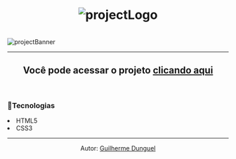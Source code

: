 <h1 align='center'>
 <img src='https://i.imgur.com/kdi718Z.png' alt='projectLogo'>
</h1>

<br>
<img src='https://i.imgur.com/VLeNW3D.jpg' alt='projectBanner'>

<hr>

<h2 align='center'>Você pode acessar o projeto <a href='https://guilhermedunguel.com/'>clicando aqui</a></h2>

<br>

<div>
 <h3>📌Tecnologias</h3>
 <li>HTML5</li>
 <li>CSS3</li>
</div>

<hr>

<p align=center>Autor: <a href='https://github.com/GuilhermeDunguel'>Guilherme Dunguel</a></p>
